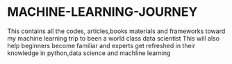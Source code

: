 # MACHINE-LEARNING-JOURNEY
This contains all the codes, articles,books materials  and frameworks toward my machine learning trip to been a world class data
scientist
This will also help beginners become familiar and experts get refreshed in their knowledge in python,data science and machline learning
